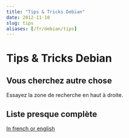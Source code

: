 ```yaml
---
title: "Tips & Tricks Debian"
date: 2012-11-10
slug: tips
aliases: [/fr/debian/tips]
---
```

# Tips & Tricks Debian

## Vous cherchez autre chose
Essayez la zone de recherche en haut à droite.

## Liste presque complète

[In french or english](/tags/debian)


